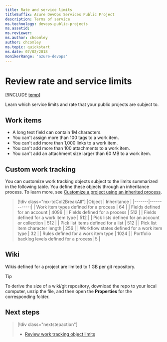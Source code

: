 ```yaml
---
title: Rate and service limits 
titleSuffix: Azure DevOps Services Public Project
description: Terms of service  
ms.technology: devops-public-projects
ms.assetid:
ms.reviewer: 
ms.author: chcomley
author: chcomley
ms.topic: quickstart
ms.date: 07/02/2018
monikerRange: 'azure-devops'
---
```


# Review rate and service limits 

[!INCLUDE [temp](includes/version-public-projects.md)]  

Learn which service limits and rate that your public projects are subject to. 

<!---
## Pipelines

TBD

-->

## Work items
- A long text field can contain 1M characters.
- You can't assign more than 100 tags to a work item.
- You can't add more than 1,000 links to a work item.
- You can't add more than 100 attachments to a work item.
- You can't add an attachment size larger than 60 MB to a work item.


## Custom work tracking 

You can customize work tracking objects subject to the limits summarized in the following table. You define these objects through an inheritance process. To learn more, see [Customize a project using an inherited process](../settings/work/customize-process.md).


> [!div class="mx-tdCol2BreakAll"]
> |Object | Inheritance | 
> |-------|------------:|
> | Work item types defined for a process | 64  |
> | Fields defined for an account | 4096  | 
> | Fields defined for a process | 512  | 
> | Fields defined for a work item type | 512  |
> | Pick lists defined for an account or collection | 512  | 
> | Pick list items defined for a list | 512  | 
> | Pick list item character length | 256  | 
> | Workflow states defined for a work item type | 32  |
> | Rules defined for a work item type | 1024  |
> | Portfolio backlog levels defined for a process| 5  |

 
## Wiki

Wikis defined for a project are limited to 1 GB per git repository. 

> [!TIP]    
> To derive the size of a wiki/git repository, download the repo to your local computer, unzip the file, and then open the **Properties** for the corresponding folder.  


## Next steps 

> [!div class="nextstepaction"]
> - [Review work tracking object limits](../settings/work/object-limits.md)
